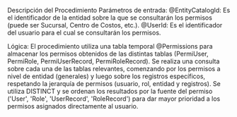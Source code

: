 Descripción del Procedimiento
Parámetros de entrada:
@EntityCatalogId: Es el identificador de la entidad sobre la que se consultarán los permisos (puede ser Sucursal, Centro de Costos, etc.).
@UserId: Es el identificador del usuario para el cual se consultarán los permisos.

Lógica:
El procedimiento utiliza una tabla temporal @Permissions para almacenar los permisos obtenidos de las distintas tablas (PermiUser, PermiRole, PermiUserRecord, PermiRoleRecord).
Se realiza una consulta sobre cada una de las tablas relevantes, comenzando por los permisos a nivel de entidad (generales) y luego sobre los registros específicos, respetando la jerarquía de permisos (usuario, rol, entidad y registros).
Se utiliza DISTINCT y se ordenan los resultados por la fuente del permiso ('User', 'Role', 'UserRecord', 'RoleRecord') para dar mayor prioridad a los permisos asignados directamente al usuario.
